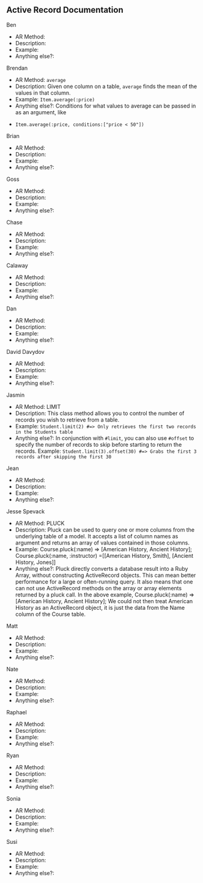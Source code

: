 ## Active Record Documentation

Ben

  * AR Method: 
  * Description:
  * Example:
  * Anything else?:

Brendan

  * AR Method: `average`
  * Description: Given one column on a table, `average` finds the mean of the values in that column.
  * Example: `Item.average(:price)`
  * Anything else?: Conditions for what values to average can be passed in as an argument, like
   + `Item.average(:price, conditions:["price < 50"])`

Brian

  * AR Method: 
  * Description:
  * Example:
  * Anything else?:

Goss

  * AR Method: 
  * Description:
  * Example:
  * Anything else?:

Chase 

  * AR Method: 
  * Description:
  * Example:
  * Anything else?:

Calaway
  * AR Method: 
  * Description:
  * Example:
  * Anything else?:

Dan

  * AR Method: 
  * Description:
  * Example:
  * Anything else?:

David Davydov

  * AR Method: 
  * Description:
  * Example:
  * Anything else?:

Jasmin

  * AR Method: LIMIT
  * Description: This class method allows you to control the number of records you wish to retrieve from a table. 
  * Example: `Student.limit(2) #=> Only retrieves the first two records in the Students table`
  * Anything else?: In conjunction with `#limit`, you can also use `#offset` to specify the number of records to skip before starting to return the records. Example: `Student.limit(3).offset(30) #=> Grabs the first 3 records after skipping the first 30`

Jean

  * AR Method: 
  * Description:
  * Example:
  * Anything else?:

Jesse Spevack

  * AR Method: PLUCK
  * Description: Pluck can be used to query one or more columns from the underlying table of a model. It accepts a list of column names as argument and returns an array of values contained in those columns.
  * Example: Course.pluck(:name) => [American History, Ancient History]; Course.pluck(:name, :instructor) =[[American History, Smith], [Ancient History, Jones]]
  * Anything else?: Pluck directly converts a database result into a Ruby Array, without constructing ActiveRecord objects. This can mean better performance for a large or often-running query. It also means that one can not use ActiveRecord methods on the array or array elements returned by a pluck call. In the above example, Course.pluck(:name) => [American History, Ancient History]; We could not then treat American History as an ActiveRecord object, it is just the data from the Name column of the Course table.

Matt

  * AR Method: 
  * Description:
  * Example:
  * Anything else?:

Nate

  * AR Method: 
  * Description:
  * Example:
  * Anything else?:

Raphael

  * AR Method: 
  * Description:
  * Example:
  * Anything else?:

Ryan

  * AR Method: 
  * Description:
  * Example:
  * Anything else?:

Sonia

  * AR Method: 
  * Description:
  * Example:
  * Anything else?:

Susi

  * AR Method: 
  * Description:
  * Example:
  * Anything else?:
  
